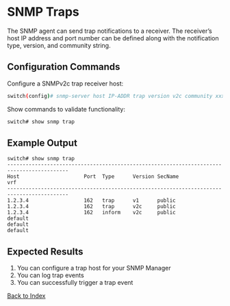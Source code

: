
# SNMP Traps 

The SNMP agent can send trap notifications to a receiver. The receiver’s host IP address and port number can be defined along with the notification type, version, and community string. 

## Configuration Commands 

Configure a SNMPv2c trap receiver host: 

```bash
switch(config)# snmp-server host IP-ADDR trap version v2c community xxx
```

Show commands to validate functionality:  

```bash
switch# show snmp trap
```

## Example Output 

```
switch# show snmp trap
------------------------------------------------------------------------------------------
Host                     Port  Type      Version SecName                         vrf
------------------------------------------------------------------------------------------
1.2.3.4                  162   trap      v1      public
1.2.3.4                  162   trap      v2c     public
1.2.3.4                  162   inform    v2c     public
default
default
default
```

## Expected Results 

1. You can configure a trap host for your SNMP Manager
2. You can log trap events
3. You can successfully trigger a trap event

[Back to Index](../index.md)
